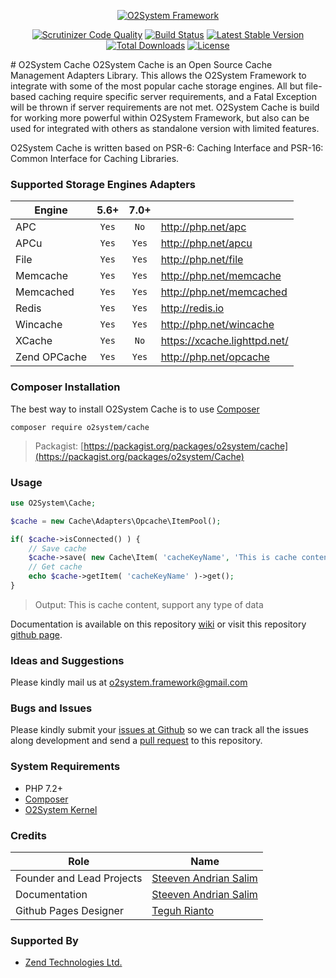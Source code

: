<div align="center" markdown="1">

[![O2System Framework](http://o2system.id/assets/img/logo/logo-white-200px.png?logo)](http://o2system.id)
</div>

<div align="center" markdown="1">

[![Scrutinizer Code Quality](https://scrutinizer-ci.com/g/o2system/cache/badges/quality-score.png?b=master)](https://scrutinizer-ci.com/g/o2system/cache/?branch=master)
[![Build Status](https://scrutinizer-ci.com/g/o2system/cache/badges/build.png?b=master)](https://scrutinizer-ci.com/g/o2system/cache/build-status/master)
[![Latest Stable Version](https://poser.pugx.org/o2system/cache/v/stable)](https://packagist.org/packages/o2system/cache)
[![Total Downloads](https://poser.pugx.org/o2system/cache/downloads)](https://packagist.org/packages/o2system/cache)
[![License](https://poser.pugx.org/o2system/cache/license)](https://packagist.org/packages/o2system/cache)
</div>
# O2System Cache
O2System Cache is an Open Source Cache Management Adapters Library. This allows the O2System Framework to integrate with some of the most popular cache storage engines. All but file-based caching require specific server requirements, and a Fatal Exception will be thrown if server requirements are not met. O2System Cache is build for working more powerful within O2System Framework, but also can be used for integrated with others as standalone version with limited features.

O2System Cache is written based on PSR-6: Caching Interface and PSR-16: Common Interface for Caching Libraries. 

### Supported Storage Engines Adapters
| Engine | 5.6+ | 7.0+  | &nbsp; |
| ------------- |:-------------:|:-----:| ----- |
| APC | ```Yes``` | ```No``` | http://php.net/apc |
| APCu | ```Yes``` | ```Yes``` | http://php.net/apcu |
| File | ```Yes``` | ```Yes``` | http://php.net/file |
| Memcache | ```Yes``` | ```Yes``` | http://php.net/memcache |
| Memcached | ```Yes``` | ```Yes``` | http://php.net/memcached |
| Redis | ```Yes``` | ```Yes``` | http://redis.io |
| Wincache | ```Yes``` | ```Yes``` | http://php.net/wincache |
| XCache | ```Yes``` | ```No``` | https://xcache.lighttpd.net/ |
| Zend OPCache | ```Yes``` | ```Yes``` | http://php.net/opcache |

### Composer Installation
The best way to install O2System Cache is to use [Composer](https://getcomposer.org)
```
composer require o2system/cache
```
> Packagist: [https://packagist.org/packages/o2system/cache](https://packagist.org/packages/o2system/Cache)

### Usage
```php
use O2System\Cache;

$cache = new Cache\Adapters\Opcache\ItemPool();

if( $cache->isConnected() ) {
    // Save cache
    $cache->save( new Cache\Item( 'cacheKeyName', 'This is cache content, support any type of data', 300 ) );
    // Get cache
    echo $cache->getItem( 'cacheKeyName' )->get();
}
```
> Output: This is cache content, support any type of data

Documentation is available on this repository [wiki](https://github.com/o2system/cache/wiki) or visit this repository [github page](https://o2system.github.io/cache).

### Ideas and Suggestions
Please kindly mail us at [o2system.framework@gmail.com](mailto:o2system.framework@gmail.com])

### Bugs and Issues
Please kindly submit your [issues at Github](http://github.com/o2system/cache/issues) so we can track all the issues along development and send a [pull request](http://github.com/o2system/cache/pulls) to this repository.

### System Requirements
- PHP 7.2+
- [Composer](https://getcomposer.org)
- [O2System Kernel](https://github.com/o2system/kernel)

### Credits
|Role|Name|
|----|----|
|Founder and Lead Projects|[Steeven Andrian Salim](http://steevenz.com)|
|Documentation|[Steeven Andrian Salim](http://steevenz.com)
|Github Pages Designer| [Teguh Rianto](http://teguhrianto.tk)

### Supported By
* [Zend Technologies Ltd.](http://zend.com)
